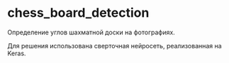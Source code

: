 # chess_board_detection
Определение углов шахматной доски на фотографиях.

Для решения использована сверточная нейросеть, реализованная на Keras.
